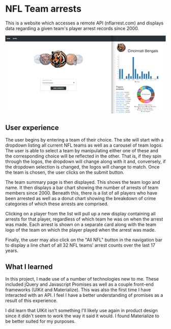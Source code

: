 # NFL Team arrests

This is a website which accesses a remote API (nflarrest.com) and displays data regarding a given team's player arrest records since 2000.


![alt text](NFLTeamArrests_main.png "NFL Team Arrests")


## User experience

The user begins by entering a team of their choice.  The site will start with a dropdown listing all current NFL teams as well as a carousel of team logos.  The user is able to select a team by manipulating either one of these and the corresponding choice will be reflected in the other.  That is, if they spin through the logos, the dropdown will change along with it and, conversely, if the dropdown selection is changed, the logos will change to match.  Once the team is chosen, the user clicks on the submit button.

The team summary page is then displayed.  This shows the team logo and name.  It then displays a bar chart showing the number of arrests of team members since 2000.  Beneath this, there is a list of all players who have been arrested as well as a donut chart showing the breakdown of crime categories of which these arrests are comprised.

Clicking on a player from the list will pull up a new display containing all arrests for that player, regardless of which team he was on when the arrest was made.  Each arrest is shown on a separate card along with the team logo of the team on which the player played when the arrest was made.

Finally, the user may also click on the "All NFL" button in the navigation bar to display a line chart of all 32 NFL teams' arrest counts over the last 17 years.

## What I learned

In this project, I made use of a number of technologies new to me.  These included jQuery and Javascript Promises as well as a couple front-end frameworks (UIKit and Materialize).  This was also the first time I have interacted with an API.  I feel I have a better understanding of promises as a result of this experience.

I did learn that UIKit isn't something I'll likely use again in product design since it didn't seem to work the way it said it would.  I found Materialize to be better suited for my purposes.